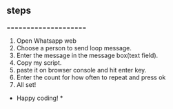 ## steps
====================

1. Open Whatsapp web                                                                           
1. Choose a person to send loop message.
1. Enter the message in the message box(text field).
1. Copy my script.
1. paste it on browser console and hit enter key.
1. Enter the count for how often to repeat and press ok
1. All set!

*  Happy coding! *
